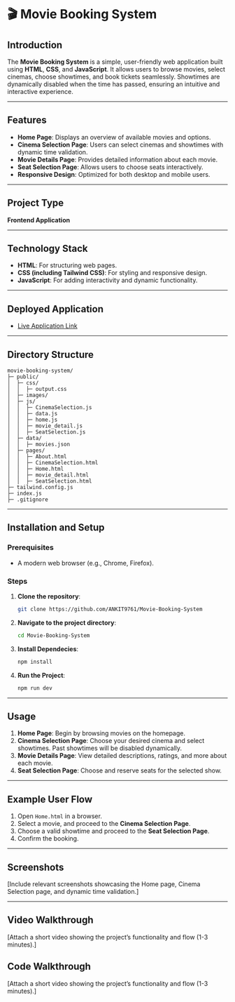 
# 🎬 Movie Booking System  

## Introduction  
The **Movie Booking System** is a simple, user-friendly web application built using **HTML**, **CSS**, and **JavaScript**. It allows users to browse movies, select cinemas, choose showtimes, and book tickets seamlessly. Showtimes are dynamically disabled when the time has passed, ensuring an intuitive and interactive experience.  

---

## Features  
- **Home Page**: Displays an overview of available movies and options.  
- **Cinema Selection Page**: Users can select cinemas and showtimes with dynamic time validation.  
- **Movie Details Page**: Provides detailed information about each movie.  
- **Seat Selection Page**: Allows users to choose seats interactively.  
- **Responsive Design**: Optimized for both desktop and mobile users.  

---

## Project Type  
**Frontend Application**  

---

## Technology Stack  
- **HTML**: For structuring web pages.  
- **CSS (including Tailwind CSS)**: For styling and responsive design.  
- **JavaScript**: For adding interactivity and dynamic functionality.  

---

## Deployed Application  
- [Live Application Link](https://movie-booking-solar-sparks.netlify.app)  

---

## Directory Structure  
```
movie-booking-system/  
├─ public/  
│  ├─ css/  
│  │  ├─ output.css  
│  ├─ images/  
│  ├─ js/  
│  │  ├─ CinemaSelection.js  
│  │  ├─ data.js  
│  │  ├─ home.js  
│  │  ├─ movie_detail.js  
│  │  ├─ SeatSelection.js  
│  ├─ data/  
│  │  ├─ movies.json  
│  ├─ pages/  
│  │  ├─ About.html  
│  │  ├─ CinemaSelection.html  
│  │  ├─ Home.html  
│  │  ├─ movie_detail.html  
│  │  ├─ SeatSelection.html  
├─ tailwind.config.js  
├─ index.js  
├─ .gitignore  
```  

---

## Installation and Setup  

### Prerequisites  
- A modern web browser (e.g., Chrome, Firefox).  

### Steps  
1. **Clone the repository**:  
   ```bash  
   git clone https://github.com/ANKIT9761/Movie-Booking-System  
   ```  

2. **Navigate to the project directory**:  
   ```bash  
   cd Movie-Booking-System  
   ```  

3. **Install Dependecies**:  
   ```bash  
   npm install
   ```  

3. **Run the Project**:  
   ```bash  
   npm run dev
   ```  
---

## Usage  

1. **Home Page**: Begin by browsing movies on the homepage.  
2. **Cinema Selection Page**: Choose your desired cinema and select showtimes. Past showtimes will be disabled dynamically.  
3. **Movie Details Page**: View detailed descriptions, ratings, and more about each movie.  
4. **Seat Selection Page**: Choose and reserve seats for the selected show.  

---

## Example User Flow  
1. Open `Home.html` in a browser.  
2. Select a movie, and proceed to the **Cinema Selection Page**.  
3. Choose a valid showtime and proceed to the **Seat Selection Page**.  
4. Confirm the booking.  

---

## Screenshots  
[Include relevant screenshots showcasing the Home page, Cinema Selection page, and dynamic time validation.]  

---

## Video Walkthrough  
[Attach a short video showing the project’s functionality and flow (1-3 minutes).] 

## Code Walkthrough  
[Attach a short video showing the project’s functionality and flow (1-3 minutes).]

